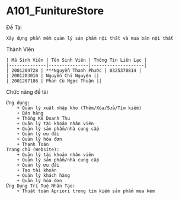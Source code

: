 # A101_FunitureStore

Đề Tài

	Xây dựng phần mềm quản lý sản phẩm nội thất và mua bán nội thất
 
Thành Viên

	| Mã Sinh Viên | Tên Sinh Viên | Thông Tin Liên Lạc |
	|--------------|---------------|--------------------|
	| 2001204728 | ***Nguyễn Thanh Phước | 0325370814 |
	| 2001203010 | Nguyễn Chí Nguyện ||
	| 2001207186 | Phan Cù Ngọc Thuận ||
 	
 
Chức năng đề tài

	Ứng dụng:
		+ Quản lý xuất nhập kho (Thêm/Xóa/Sửa/Tìm kiếm)
		+ Bán hàng
		+ Thống Kê Doanh Thu
		+ Quản lý tài khoản nhân viên
		+ Quản lý sản phẩm/nhà cung cấp
		+ Quản lý ưu đãi
		+ Quản lý hóa đơn
		+ Thanh Toán
	Trang chủ (Website):
		+ Quản lý tài khoản nhân viên
		+ Quản lý sản phẩm/nhà cung cấp
		+ Quản lý ưu đãi
		+ Tạo tài khoản
		+ Quản lý khách hàng
		+ Quản lý hóa đơn
	Ứng Dụng Trí Tuệ Nhân Tạo:
		+ Thuật toán Apriori trong tìm kiếm sản phẩm mua kèm
  

